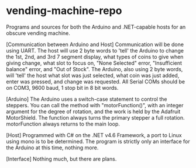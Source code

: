 # vending-machine-repo
Programs and sources for both the Arduino and .NET-capable hosts for an obscure vending machine.

[Communication between Arduino and Host]
  Communication will be done using UART. The host will use 2 byte words to 'tell' the Arduino to change the 1st, 2nd, and 3rd 7 segment display, what types of coins to give when giving change, what slot to focus on, "None Selected" error, "Insufficient balance" error, and "Out of Stock". The Arduino, also using 2 byte words, will 'tell' the host what slot was just selected, what coin was just added, enter was pressed, and change was requested. All Serial COMs should be on COM3, 9600 baud, 1 stop bit in 8 bit words.

[Arduino]
  The Arduino uses a switch-case statement to control the steppers. You can call the method with "motorFunction()", with an integer
argument for the degree of rotation, and the work is held by the Adafruit MotorShield. The function always turns the primary stepper a full rotation. motorFunction always returns to the main loop.

[Host]
  Programmed with C# on the .NET v4.6 Framework, a port to Linux using mono is to be determined. The program is strictly only an interface for the Arduino at this time, nothing more.

[Interface]
  Nothing much, but there are plans.

